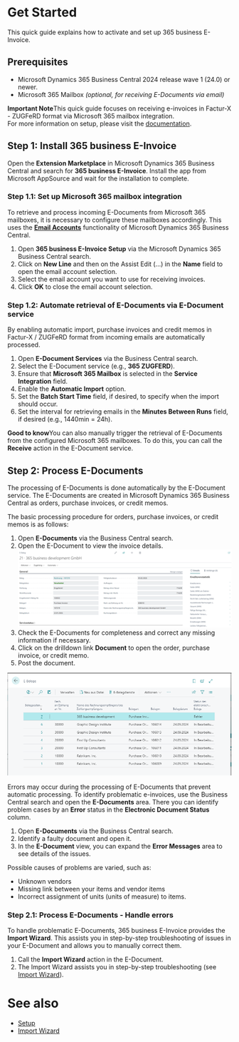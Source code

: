 # Get Started

This quick guide explains how to activate and set up 365 business E-Invoice.

## Prerequisites

 - Microsoft Dynamics 365 Business Central 2024 release wave 1 (24.0) or newer.
 - Microsoft 365 Mailbox *(optional, for receiving E-Documents via email)*

<div class="alert alert-notice">
    <i class="fa-light fa-hand-point-up fa-lg"></i> <strong>Important Note</strong>This quick guide focuses on receiving e-invoices in Factur-X - ZUGFeRD format via Microsoft 365 mailbox integration.<br/>For more information on setup, please visit the <a href="setup.md">documentation</a>.
</div>

## Step 1: Install 365 business E-Invoice

Open the **Extension Marketplace** in Microsoft Dynamics 365 Business Central and search for **365 business E-Invoice**.
Install the app from Microsoft AppSource and wait for the installation to complete.

### Step 1.1: Set up Microsoft 365 mailbox integration

To retrieve and process incoming E-Documents from Microsoft 365 mailboxes, it is necessary to configure these mailboxes accordingly. This uses the <a href="https://learn.microsoft.com/en-us/dynamics365/business-central/admin-how-setup-email" target="_blank"><strong>Email Accounts</strong></a> functionality of Microsoft Dynamics 365 Business Central.

 1. Open **365 business E-Invoice Setup** via the Microsoft Dynamics 365 Business Central search.
 2. Click on **New Line** and then on the Assist Edit (...) in the **Name** field to open the email account selection.
 3. Select the email account you want to use for receiving invoices.
 4. Click **OK** to close the email account selection.

### Step 1.2: Automate retrieval of E-Documents via E-Document service

By enabling automatic import, purchase invoices and credit memos in Factur-X / ZUGFeRD format from incoming emails are automatically processed.

 1. Open **E-Document Services** via the Business Central search.
 2. Select the E-Document service (e.g., **365 ZUGFERD**).
 3. Ensure that **Microsoft 365 Mailbox** is selected in the **Service Integration** field.
 4. Enable the **Automatic Import** option.
 5. Set the **Batch Start Time** field, if desired, to specify when the import should occur.
 6. Set the interval for retrieving emails in the **Minutes Between Runs** field, if desired (e.g., 1440min = 24h).

<div class="alert alert-notice">
    <i class="fa-light fa-hand-point-up fa-lg"></i> <strong>Good to know</strong>You can also manually trigger the retrieval of E-Documents from the configured Microsoft 365 mailboxes. To do this, you can call the <strong>Receive</strong> action in the E-Document service.
</div>

## Step 2: Process E-Documents

The processing of E-Documents is done automatically by the E-Document service. The E-Documents are created in Microsoft Dynamics 365 Business Central as orders, purchase invoices, or credit memos.

The basic processing procedure for orders, purchase invoices, or credit memos is as follows:

 1. Open **E-Documents** via the Business Central search.
 2. Open the E-Document to view the invoice details.
    ![E-Document](/assets/images/365-business-e-invoice/65046632-540f-43f0-9ab0-23a809f0002d.png)
 3. Check the E-Documents for completeness and correct any missing information if necessary.
 4. Click on the drilldown link **Document** to open the order, purchase invoice, or credit memo.
 5. Post the document.

![365 business E-Invoice](/assets/images/365-business-e-invoice/e-document-overview.png) 

Errors may occur during the processing of E-Documents that prevent automatic processing. To identify problematic e-invoices, use the Business Central search and open the **E-Documents** area. There you can identify problem cases by an **Error** status in the **Electronic Document Status** column.

 1. Open **E-Documents** via the Business Central search.
 2. Identify a faulty document and open it.
 3. In the **E-Document** view, you can expand the **Error Messages** area to see details of the issues.

Possible causes of problems are varied, such as:

 * Unknown vendors
 * Missing link between your items and vendor items
 * Incorrect assignment of units (units of measure) to items.

### Step 2.1: Process E-Documents - Handle errors

To handle problematic E-Documents, 365 business E-Invoice provides the **Import Wizard**. This assists you in step-by-step troubleshooting of issues in your E-Document and allows you to manually correct them.

 1. Call the **Import Wizard** action in the E-Document.
 2. The Import Wizard assists you in step-by-step troubleshooting (see [Import Wizard](import-assistant.md)).

# See also

 - [Setup](setup.md)
 - [Import Wizard](import-assistant.md)